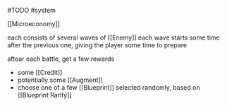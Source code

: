 #TODO 
#system 

[[Microeconomy]]

each consists of several waves of [[Enemy]]
each wave starts some time after the previous one, giving the player some time to prepare

aftear each battle, get a few rewards 
- some [[Credit]]
- potentially some [[Augment]]
- choose one of a few [[Blueprint]] selected randomly, based on [[Blueprint Rarity]]